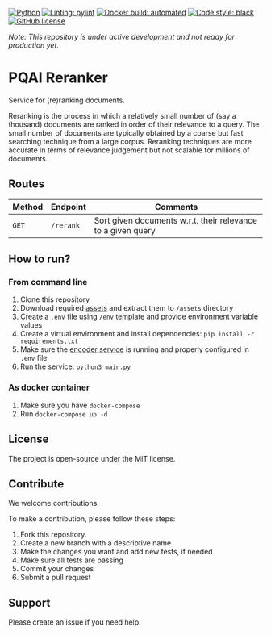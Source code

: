 [![Python](https://img.shields.io/badge/python-v3.7-blue)](https://www.python.org/)
[![Linting: pylint](https://img.shields.io/badge/linting-pylint-yellowgreen)](https://github.com/PyCQA/pylint)
[![Docker build: automated](https://img.shields.io/badge/docker%20build-automated-066da5)](https://www.docker.com/)
[![Code style: black](https://img.shields.io/badge/code%20style-black-000000.svg)](https://github.com/psf/black)
[![GitHub license](https://img.shields.io/github/license/pqaidevteam/pqai?style=plastic)](https://github.com/pqaidevteam/pqai/blob/master/LICENSE)

_Note: This repository is under active development and not ready for production yet._

# PQAI Reranker

Service for (re)ranking documents.

Reranking is the process in which a relatively small number of (say a thousand)
documents are ranked in order of their relevance to a query. The small number of
documents are typically obtained by a coarse but fast searching technique from a
large corpus. Reranking techniques are more accurate in terms of relevance
judgement but not scalable for millions of documents.

## Routes

| Method | Endpoint  | Comments                                                           |
| ------ | --------- | ------------------------------------------------------------------ |
| `GET`  | `/rerank` | Sort given documents w.r.t. their relevance to a given query       |

## How to run?

### From command line

1. Clone this repository
1. Download required [assets](https://s3.amazonaws.com/pqai.s3/public/assets-pqai-reranker.zip) and extract them to `/assets` directory
1. Create a `.env` file using `/env` template and provide environment variable values
1. Create a virtual environment and install dependencies: `pip install -r requirements.txt`
1. Make sure the [encoder service](https://github.com/pqaidevteam/pqai-encoder) is running and properly configured in `.env` file
1. Run the service: `python3 main.py`

### As docker container

1. Make sure you have `docker-compose`
1. Run `docker-compose up -d`

## License

The project is open-source under the MIT license.

## Contribute

We welcome contributions.

To make a contribution, please follow these steps:

1. Fork this repository.
2. Create a new branch with a descriptive name
3. Make the changes you want and add new tests, if needed
4. Make sure all tests are passing
5. Commit your changes
6. Submit a pull request

## Support

Please create an issue if you need help.
